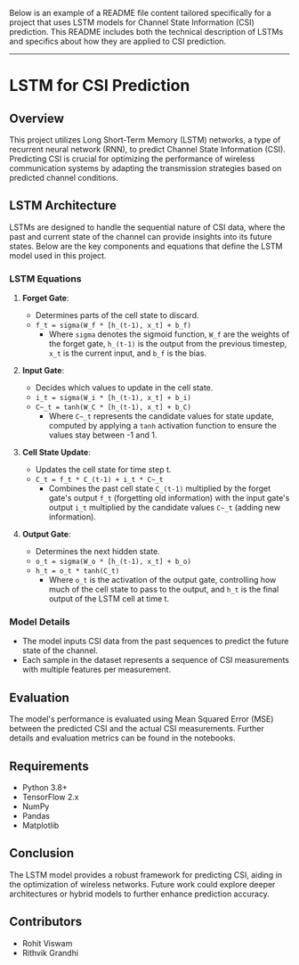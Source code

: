 Below is an example of a README file content tailored specifically for a project that uses LSTM models for Channel State Information (CSI) prediction. This README includes both the technical description of LSTMs and specifics about how they are applied to CSI prediction.

---

# LSTM for CSI Prediction

## Overview
This project utilizes Long Short-Term Memory (LSTM) networks, a type of recurrent neural network (RNN), to predict Channel State Information (CSI). Predicting CSI is crucial for optimizing the performance of wireless communication systems by adapting the transmission strategies based on predicted channel conditions.


## LSTM Architecture
LSTMs are designed to handle the sequential nature of CSI data, where the past and current state of the channel can provide insights into its future states. Below are the key components and equations that define the LSTM model used in this project.

### LSTM Equations
1. **Forget Gate**:
   - Determines parts of the cell state to discard.
   - `f_t = sigma(W_f * [h_(t-1), x_t] + b_f)`
     - Where `sigma` denotes the sigmoid function, `W_f` are the weights of the forget gate, `h_(t-1)` is the output from the previous timestep, `x_t` is the current input, and `b_f` is the bias.

2. **Input Gate**:
   - Decides which values to update in the cell state.
   - `i_t = sigma(W_i * [h_(t-1), x_t] + b_i)`
   - `C~_t = tanh(W_C * [h_(t-1), x_t] + b_C)`
     - Where `C~_t` represents the candidate values for state update, computed by applying a `tanh` activation function to ensure the values stay between -1 and 1.

3. **Cell State Update**:
   - Updates the cell state for time step t.
   - `C_t = f_t * C_(t-1) + i_t * C~_t`
     - Combines the past cell state `C_(t-1)` multiplied by the forget gate's output `f_t` (forgetting old information) with the input gate's output `i_t` multiplied by the candidate values `C~_t` (adding new information).

4. **Output Gate**:
   - Determines the next hidden state.
   - `o_t = sigma(W_o * [h_(t-1), x_t] + b_o)`
   - `h_t = o_t * tanh(C_t)`
     - Where `o_t` is the activation of the output gate, controlling how much of the cell state to pass to the output, and `h_t` is the final output of the LSTM cell at time t.

### Model Details
- The model inputs CSI data from the past sequences to predict the future state of the channel.
- Each sample in the dataset represents a sequence of CSI measurements with multiple features per measurement.



## Evaluation
The model's performance is evaluated using Mean Squared Error (MSE) between the predicted CSI and the actual CSI measurements. Further details and evaluation metrics can be found in the notebooks.

## Requirements
- Python 3.8+
- TensorFlow 2.x
- NumPy
- Pandas
- Matplotlib

## Conclusion
The LSTM model provides a robust framework for predicting CSI, aiding in the optimization of wireless networks. Future work could explore deeper architectures or hybrid models to further enhance prediction accuracy.


## Contributors

- Rohit Viswam
- Rithvik Grandhi
